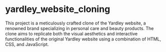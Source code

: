 # yardley_website_cloning




This project is a meticulously crafted clone of the Yardley website, a renowned brand specializing in personal care and beauty products. The clone aims to replicate both the visual aesthetics and interactive functionalities of the original Yardley website using a combination of HTML, CSS, and JavaScript.





